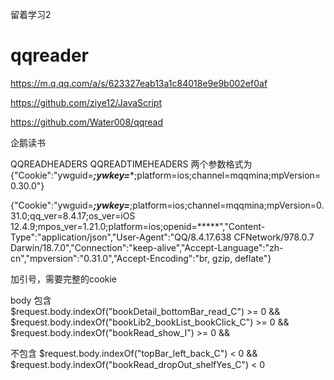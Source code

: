 留着学习2

# qqreader 
https://m.q.qq.com/a/s/623327eab13a1c84018e9e9b002ef0af

https://github.com/ziye12/JavaScript        

https://github.com/Water008/qqread

企鹅读书


QQREADHEADERS QQREADTIMEHEADERS 两个参数格式为
{"Cookie":"ywguid=*****;ywkey=******;platform=ios;channel=mqqmina;mpVersion=0.30.0"}

{"Cookie":"ywguid=*****;ywkey=*****;platform=ios;channel=mqqmina;mpVersion=0.31.0;qq_ver=8.4.17;os_ver=iOS 12.4.9;mpos_ver=1.21.0;platform=ios;openid=*****","Content-Type":"application/json","User-Agent":"QQ/8.4.17.638 CFNetwork/978.0.7 Darwin/18.7.0","Connection":"keep-alive","Accept-Language":"zh-cn","mpversion":"0.31.0","Accept-Encoding":"br, gzip, deflate"}

加引号，需要完整的cookie


body 包含    
$request.body.indexOf("bookDetail_bottomBar_read_C") >= 0 &&
$request.body.indexOf("bookLib2_bookList_bookClick_C") >= 0 &&
$request.body.indexOf("bookRead_show_I") >= 0 &&

不包含
$request.body.indexOf("topBar_left_back_C") < 0 &&
$request.body.indexOf("bookRead_dropOut_shelfYes_C") < 0
